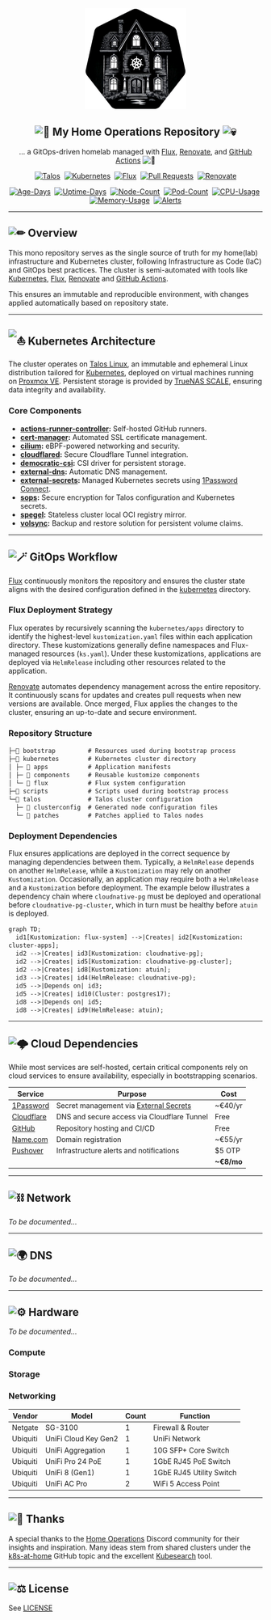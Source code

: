 <div align="center">

<img src="./docs/assets/img/home-ops.png" width="200px" height="200px"/>

## <img src="https://fonts.gstatic.com/s/e/notoemoji/latest/1f680/512.gif" alt="🚀" width="16" height="16"> My Home Operations Repository <img src="https://fonts.gstatic.com/s/e/notoemoji/latest/1f480/512.gif" alt="💀" width="16" height="16">

... a GitOps-driven homelab managed with [Flux](https://github.com/fluxcd/flux2), [Renovate](https://github.com/renovatebot/renovate), and [GitHub Actions](https://github.com/features/actions) <img src="https://fonts.gstatic.com/s/e/notoemoji/latest/1f916/512.gif" alt="🤖" width="16" height="16">

</div>

<div align="center">

[![Talos](https://img.shields.io/endpoint?url=https%3A%2F%2Fkromgo.wyde.network%2Ftalos_version&style=for-the-badge&logo=talos&logoColor=white&color=blue&label=%20)](https://talos.dev/)&nbsp;
[![Kubernetes](https://img.shields.io/endpoint?url=https%3A%2F%2Fkromgo.wyde.network%2Fkubernetes_version&style=for-the-badge&logo=kubernetes&logoColor=white&color=blue&label=%20)](https://kubernetes.io/)&nbsp;
[![Flux](https://img.shields.io/endpoint?url=https%3A%2F%2Fkromgo.wyde.network%2Fflux_version&style=for-the-badge&logo=flux&logoColor=white&color=blue&label=%20)](https://fluxcd.io/)&nbsp;
[![Pull Requests](https://img.shields.io/github/issues-pr/pwyde/home-ops?label=&logo=github&style=for-the-badge&color=blue)](https://github.com/pwyde/home-ops/pulls)&nbsp;
[![Renovate](https://img.shields.io/github/actions/workflow/status/pwyde/home-ops/renovate.yaml?branch=main&label=&logo=renovate&logoColor=white&style=for-the-badge&color=blue)](https://github.com/pwyde/home-ops/actions/workflows/renovate.yaml)

</div>

<div align="center">

[![Age-Days](https://img.shields.io/endpoint?url=https%3A%2F%2Fkromgo.wyde.network%2Fcluster_age_days&style=flat-square&label=Age)](https://github.com/kashalls/kromgo)&nbsp;
[![Uptime-Days](https://img.shields.io/endpoint?url=https%3A%2F%2Fkromgo.wyde.network%2Fcluster_uptime_days&style=flat-square&label=Uptime)](https://github.com/kashalls/kromgo)&nbsp;
[![Node-Count](https://img.shields.io/endpoint?url=https%3A%2F%2Fkromgo.wyde.network%2Fcluster_node_count&style=flat-square&label=Nodes)](https://github.com/kashalls/kromgo)&nbsp;
[![Pod-Count](https://img.shields.io/endpoint?url=https%3A%2F%2Fkromgo.wyde.network%2Fcluster_pod_count&style=flat-square&label=Pods)](https://github.com/kashalls/kromgo)&nbsp;
[![CPU-Usage](https://img.shields.io/endpoint?url=https%3A%2F%2Fkromgo.wyde.network%2Fcluster_cpu_usage&style=flat-square&label=CPU)](https://github.com/kashalls/kromgo)&nbsp;
[![Memory-Usage](https://img.shields.io/endpoint?url=https%3A%2F%2Fkromgo.wyde.network%2Fcluster_memory_usage&style=flat-square&label=Memory)](https://github.com/kashalls/kromgo)&nbsp;
[![Alerts](https://img.shields.io/endpoint?url=https%3A%2F%2Fkromgo.wyde.network%2Fcluster_alert_count&style=flat-square&label=Alerts)](https://github.com/kashalls/kromgo)

</div>

---

## <img src="https://fonts.gstatic.com/s/e/notoemoji/latest/270f_fe0f/512.gif" alt="✏" width="16" height="16"> Overview

This mono repository serves as the single source of truth for my home(lab) infrastructure and Kubernetes cluster, following Infrastructure as Code (IaC) and GitOps best practices. The cluster is semi-automated with tools like [Kubernetes](https://kubernetes.io/), [Flux](https://fluxcd.io/), [Renovate](https://github.com/renovatebot/renovate) and [GitHub Actions](https://github.com/features/actions).

This ensures an immutable and reproducible environment, with changes applied automatically based on repository state.

---

## <img src="https://fonts.gstatic.com/s/e/notoemoji/latest/26f5/512.gif" alt="⛵" width="16" height="16"> Kubernetes Architecture

The cluster operates on [Talos Linux](https://www.talos.dev/), an immutable and ephemeral Linux distribution tailored for [Kubernetes](https://kubernetes.io/), deployed on virtual machines running on [Proxmox VE](https://proxmox.com/en/products/proxmox-virtual-environment/overview). Persistent storage is provided by [TrueNAS SCALE](https://www.truenas.com/truenas-scale), ensuring data integrity and availability.

### Core Components

- **[actions-runner-controller](https://github.com/actions/actions-runner-controller):** Self-hosted GitHub runners.
- **[cert-manager](https://github.com/cert-manager/cert-manager):** Automated SSL certificate management.
- **[cilium](https://github.com/cilium/cilium):** eBPF-powered networking and security.
- **[cloudflared](https://github.com/cloudflare/cloudflared):** Secure Cloudflare Tunnel integration.
- **[democratic-csi](https://github.com/democratic-csi/democratic-csi):** CSI driver for persistent storage.
- **[external-dns](https://github.com/kubernetes-sigs/external-dns):** Automatic DNS management.
- **[external-secrets](https://github.com/external-secrets/external-secrets):** Managed Kubernetes secrets using [1Password Connect](https://github.com/1Password/connect).
- **[sops](https://github.com/getsops/sops):** Secure encryption for Talos configuration and Kubernetes secrets.
- **[spegel](https://github.com/spegel-org/spegel):** Stateless cluster local OCI registry mirror.
- **[volsync](https://github.com/backube/volsync):** Backup and restore solution for persistent volume claims.

---

## <img src="https://fonts.gstatic.com/s/e/notoemoji/latest/1fa84/512.gif" alt="🪄" width="16" height="16"> GitOps Workflow

[Flux](https://fluxcd.io/) continuously monitors the repository and ensures the cluster state aligns with the desired configuration defined in the [kubernetes](./kubernetes) directory.

### Flux Deployment Strategy

Flux operates by recursively scanning the `kubernetes/apps` directory to identify the highest-level `kustomization.yaml` files within each application directory. These kustomizations generally define namespaces and Flux-managed resources (`ks.yaml`). Under these kustomizations, applications are deployed via `HelmRelease` including other resources related to the application.

[Renovate](https://github.com/renovatebot/renovate) automates dependency management across the entire repository. It continuously scans for updates and creates pull requests when new versions are available. Once merged, Flux applies the changes to the cluster, ensuring an up-to-date and secure environment.

### Repository Structure

```plaintext
├─📁 bootstrap         # Resources used during bootstrap process
├─📁 kubernetes        # Kubernetes cluster directory
│ ├─ 📁 apps           # Application manifests
│ ├─ 📁 components     # Reusable kustomize components
│ └─ 📁 flux           # Flux system configuration
├─📁 scripts           # Scripts used during bootstrap process
└─📁 talos             # Talos cluster configuration
  ├─ 📁 clusterconfig  # Generated node configuration files
  └─ 📁 patches        # Patches applied to Talos nodes
```

### Deployment Dependencies

Flux ensures applications are deployed in the correct sequence by managing dependencies between them. Typically, a `HelmRelease` depends on another `HelmRelease`, while a `Kustomization` may rely on another `Kustomization`. Occasionally, an application may require both a `HelmRelease` and a `Kustomization` before deployment. The example below illustrates a dependency chain where `cloudnative-pg` must be deployed and operational before `cloudnative-pg-cluster`, which in turn must be healthy before `atuin` is deployed.

```mermaid
graph TD;
  id1[Kustomization: flux-system] -->|Creates| id2[Kustomization: cluster-apps];
  id2 -->|Creates| id3[Kustomization: cloudnative-pg];
  id2 -->|Creates| id5[Kustomization: cloudnative-pg-cluster];
  id2 -->|Creates| id8[Kustomization: atuin];
  id3 -->|Creates| id4(HelmRelease: cloudnative-pg);
  id5 -->|Depends on| id3;
  id5 -->|Creates| id10(Cluster: postgres17);
  id8 -->|Depends on| id5;
  id8 -->|Creates| id9(HelmRelease: atuin);
```

---

## <img src="https://fonts.gstatic.com/s/e/notoemoji/latest/1f329_fe0f/512.gif" alt="🌩" width="16" height="16"> Cloud Dependencies

While most services are self-hosted, certain critical components rely on cloud services to ensure availability, especially in bootstrapping scenarios.

| Service                                         | Purpose                                                                | Cost       |
|-------------------------------------------------|------------------------------------------------------------------------|------------|
| [1Password](https://1password.com/)             | Secret management via [External Secrets](https://external-secrets.io/) | ~€40/yr    |
| [Cloudflare](https://www.cloudflare.com/)       | DNS and secure access via Cloudflare Tunnel                            | Free       |
| [GitHub](https://github.com/)                   | Repository hosting and CI/CD                                           | Free       |
| [Name.com](https://www.name.com/)               | Domain registration                                                    | ~€55/yr    |
| [Pushover](https://pushover.net/)               | Infrastructure alerts and notifications                                | $5 OTP     |
|                                                 |                                                                        | **~€8/mo** |

---

## <img src="https://fonts.gstatic.com/s/e/notoemoji/latest/26d3_fe0f_200d_1f4a5/512.gif" alt="⛓" width="16" height="16"> Network

_To be documented..._

---

## <img src="https://fonts.gstatic.com/s/e/notoemoji/latest/1f30d/512.gif" alt="🌍" width="16" height="16"> DNS

_To be documented..._

---

## <img src="https://fonts.gstatic.com/s/e/notoemoji/latest/2699_fe0f/512.gif" alt="⚙" width="16" height="16"> Hardware

_To be documented..._

### Compute

### Storage

### Networking

| Vendor   | Model                | Count | Function                 |
|----------|----------------------|-------|--------------------------|
| Netgate  | SG-3100              | 1     | Firewall & Router        |
| Ubiquiti | UniFi Cloud Key Gen2 | 1     | UniFi Network            |
| Ubiquiti | UniFi Aggregation    | 1     | 10G SFP+ Core Switch     |
| Ubiquiti | UniFi Pro 24 PoE     | 1     | 1GbE RJ45 PoE Switch     |
| Ubiquiti | UniFi 8 (Gen1)       | 1     | 1GbE RJ45 Utility Switch |
| Ubiquiti | UniFi AC Pro         | 2     | WiFi 5 Access Point      |

---

## <img src="https://fonts.gstatic.com/s/e/notoemoji/latest/1f918/512.gif" alt="🤘" width="16" height="16"> Thanks

A special thanks to the [Home Operations](https://discord.gg/home-operations) Discord community for their insights and inspiration. Many ideas stem from shared clusters under the [k8s-at-home](https://github.com/topics/k8s-at-home) GitHub topic and the excellent [Kubesearch](http://kubesearch.dev/) tool.

---

## <img src="https://fonts.gstatic.com/s/e/notoemoji/latest/2696_fe0f/512.gif" alt="⚖" width="16" height="16"> License

See [LICENSE](./LICENSE)
